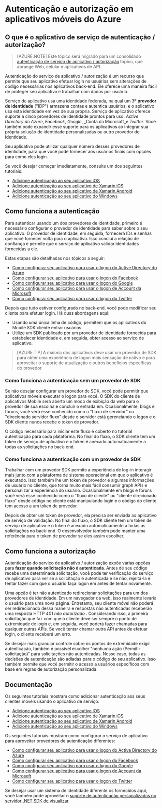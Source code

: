 <properties
    pageTitle="Autenticação e autorização em aplicativos móveis do Azure | Microsoft Azure"
    description="Referência conceitual e visão geral da autenticação / autorização de recursos para aplicativos do Azure móvel"
    services="app-service\mobile"
    documentationCenter=""
    authors="mattchenderson"
    manager="erikre"
    editor=""/>

<tags
    ms.service="app-service-mobile"
    ms.workload="mobile"
    ms.tgt_pltfrm="na"
    ms.devlang="multiple"
    ms.topic="article"
    ms.date="10/01/2016"
    ms.author="mahender"/>

# <a name="authentication-and-authorization-in-azure-mobile-apps"></a>Autenticação e autorização em aplicativos móveis do Azure

## <a name="what-is-app-service-authentication--authorization"></a>O que é o aplicativo de serviço de autenticação / autorização?

> [AZURE.NOTE] Este tópico será migrado para um consolidado [autenticação de serviço do aplicativo / autorização](../app-service/app-service-authentication-overview.md) tópico, que abrange Web, celular e aplicativos de API.

Autenticação do serviço de aplicativo / autorização é um recurso que permite que seu aplicativo efetuar login no usuários sem alterações de código necessárias nos aplicativos back-end. Ele oferece uma maneira fácil de proteger seu aplicativo e trabalhar com dados por usuário.

Serviço de aplicativo usa uma identidade federada, na qual um 3º **provedor de identidade** ("IDP") armazena contas e autentica usuários, e o aplicativo usa esta identidade em vez de sua própria. Serviço de aplicativo oferece suporte a cinco provedores de identidade prontos para uso: _Active Directory do Azure_, _Facebook_, _Google_, _Conta da Microsoft_e _Twitter_. Você também pode expandir esse suporte para os aplicativos ao integrar sua própria solução de identidade personalizadas ou outro provedor de identidade.

Seu aplicativo pode utilizar qualquer número desses provedores de identidade, para que você pode fornecer aos usuários finais com opções para como eles login.

Se você desejar começar imediatamente, consulte um dos seguintes tutoriais:

- [Adicione autenticação ao seu aplicativo iOS]
- [Adicione autenticação ao seu aplicativo de Xamarin.iOS]
- [Adicione autenticação ao seu aplicativo de Xamarin.Android]
- [Adicione autenticação ao seu aplicativo do Windows]

## <a name="how-authentication-works"></a>Como funciona a autenticação

Para autenticar usando um dos provedores de identidade, primeiro é necessário configurar o provedor de identidade para saber sobre o seu aplicativo. O provedor de identidade, em seguida, fornecerá IDs e senhas que você fornecer volta para o aplicativo. Isso conclui a relação de confiança e permite que o serviço de aplicativo validar identidades fornecidas a ele.

Estas etapas são detalhadas nos tópicos a seguir:

- [Como configurar seu aplicativo para usar o logon do Active Directory do Azure]
- [Como configurar seu aplicativo para usar o logon do Facebook]
- [Como configurar seu aplicativo para usar o logon do Google]
- [Como configurar seu aplicativo para usar o logon de Account da Microsoft]
- [Como configurar seu aplicativo para usar o logon do Twitter]

Depois que tudo estiver configurado no back-end, você pode modificar seu cliente para efetuar login. Há duas abordagens aqui:

- Usando uma única linha de código, permitem que os aplicativos do Mobile SDK cliente entrar usuários.
- Utilize um SDK publicado por um provedor de identidade fornecida para estabelecer identidade e, em seguida, obter acesso ao serviço de aplicativo.

>[AZURE.TIP] A maioria dos aplicativos deve usar um provedor de SDK para obter uma experiência de logon mais sensação de nativo e para aproveitar o suporte de atualização e outros benefícios específicas do provedor.

### <a name="how-authentication-without-a-provider-sdk-works"></a>Como funciona a autenticação sem um provedor de SDK

Se não desejar configurar um provedor de SDK, você pode permitir que aplicativos móveis executar o logon para você. O SDK do cliente de aplicativos Mobile será aberto um modo de exibição da web para o provedor de sua escolha e concluir o entrada em. Ocasionalmente, blogs e fóruns, você verá esse conhecido como o "fluxo de servidor" ou "direcionado servidor fluxo" desde o servidor está gerenciando o logon e o SDK cliente nunca recebe o token de provedor.

O código necessário para iniciar este fluxo é coberto no tutorial autenticação para cada plataforma. No final do fluxo, o SDK cliente tem um token de serviço de aplicativo e o token é anexado automaticamente a todas as solicitações no back-end.

### <a name="how-authentication-with-a-provider-sdk-works"></a>Como funciona a autenticação com um provedor de SDK

Trabalhar com um provedor SDK permite a experiência de log-in interagir mais junto com a plataforma de sistema operacional em que o aplicativo é executado. Isso também lhe um token de provedor e algumas informações de usuário no cliente, que torna muito mais fácil consumir graph APIs e personalizar a experiência do usuário. Ocasionalmente em blogs e fóruns você verá esse conhecido como o "fluxo de cliente" ou "cliente direcionado fluxo" desde código no cliente está manipulando login e o código do cliente tem acesso a um token de provedor.

Depois de obter um token de provedor, ela precisa ser enviada ao aplicativo de serviço de validação. No final do fluxo, o SDK cliente tem um token de serviço de aplicativo e o token é anexado automaticamente a todas as solicitações no back-end. O desenvolvedor também pode manter uma referência para o token de provedor se eles assim escolher.

## <a name="how-authorization-works"></a>Como funciona a autorização

Autenticação do serviço de aplicativo / autorização expõe várias opções para **fazer quando solicitação não é autenticada**. Antes de seu código recebe uma determinada solicitação, você pode ter verificação do serviço de aplicativo para ver se a solicitação é autenticada e se não, rejeitá-la e tentar fazer com que o usuário faça logon em antes de tentar novamente.

Uma opção é ter não autenticado redirecionar solicitações para um dos provedores de identidade. Em um navegador da web, isso realmente levaria o usuário para uma nova página. Entretanto, seu cliente móvel não poderá ser redirecionado dessa maneira e respostas não autenticadas receberão uma resposta HTTP _401 não autorizado_ . Considerando isso, a primeira solicitação que faz com que o cliente deve ser sempre o ponto de extremidade de login e, em seguida, você poderá fazer chamadas para qualquer outras APIs. Se você tentar chamar outra API antes de efetuar login, o cliente receberá um erro.

Se desejar mais granular controle sobre os pontos de extremidade exigir autenticação, também é possível escolher "nenhuma ação (Permitir solicitação)" para solicitações não autenticadas. Nesse caso, todas as decisões de autenticação são adiadas para o código do seu aplicativo. Isso também permite que você permitir o acesso a usuários específicos com base em regras de autorização personalizada.

## <a name="documentation"></a>Documentação

Os seguintes tutoriais mostram como adicionar autenticação aos seus clientes móveis usando o aplicativo de serviço:

- [Adicione autenticação ao seu aplicativo iOS]
- [Adicione autenticação ao seu aplicativo de Xamarin.iOS]
- [Adicione autenticação ao seu aplicativo de Xamarin.Android]
- [Adicione autenticação ao seu aplicativo do Windows]

Os seguintes tutoriais mostram como configurar o serviço de aplicativo para aproveitar provedores de autenticação diferentes:

- [Como configurar seu aplicativo para usar o logon do Active Directory do Azure]
- [Como configurar seu aplicativo para usar o logon do Facebook]
- [Como configurar seu aplicativo para usar o logon do Google]
- [Como configurar seu aplicativo para usar o logon de Account da Microsoft]
- [Como configurar seu aplicativo para usar o logon do Twitter]

Se desejar usar um sistema de identidade diferente os fornecidos aqui, você também pode aproveitar o [suporte de autenticação personalizados no servidor .NET SDK de visualizar](app-service-mobile-dotnet-backend-how-to-use-server-sdk.md#custom-auth).

[Adicione autenticação ao seu aplicativo iOS]: app-service-mobile-ios-get-started-users.md
[Adicione autenticação ao seu aplicativo de Xamarin.iOS]: app-service-mobile-xamarin-ios-get-started-users.md
[Adicione autenticação ao seu aplicativo de Xamarin.Android]: app-service-mobile-xamarin-android-get-started-users.md
[Adicione autenticação ao seu aplicativo do Windows]: app-service-mobile-windows-store-dotnet-get-started-users.md

[Como configurar seu aplicativo para usar o logon do Active Directory do Azure]: app-service-mobile-how-to-configure-active-directory-authentication.md
[Como configurar seu aplicativo para usar o logon do Facebook]: app-service-mobile-how-to-configure-facebook-authentication.md
[Como configurar seu aplicativo para usar o logon do Google]: app-service-mobile-how-to-configure-google-authentication.md
[Como configurar seu aplicativo para usar o logon de Account da Microsoft]: app-service-mobile-how-to-configure-microsoft-authentication.md
[Como configurar seu aplicativo para usar o logon do Twitter]: app-service-mobile-how-to-configure-twitter-authentication.md

